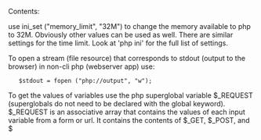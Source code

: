 Contents:


use ini\_set ("memory\_limit", "32M") to change the memory
available to php to 32M.  Obviously other values can be
used as well.  There are similar settings for the time limit.
Look at 'php ini' for the full list of settings.

To open a stream (file resource) that corresponds to stdout (output to the
browser) in non-cli php (webserver app) use:
```
   $stdout = fopen ("php://output", "w"); 
```

To get the values of variables use the php superglobal variable $_REQUEST
(superglobals do not need to be declared with the global keyword).
$_REQUEST is an associative array that contains the values of each
input variable from a form or url.  It contains the contents of
$_GET, $_POST, and $